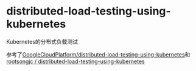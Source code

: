 # distributed-load-testing-using-kubernetes
Kubernetes的分布式负载测试

参考了[GoogleCloudPlatform/distributed-load-testing-using-kubernetes](https://github.com/GoogleCloudPlatform/distributed-load-testing-using-kubernetes/tree/master)和[rootsongjc
/
distributed-load-testing-using-kubernetes](https://github.com/rootsongjc/distributed-load-testing-using-kubernetes/tree/master)
